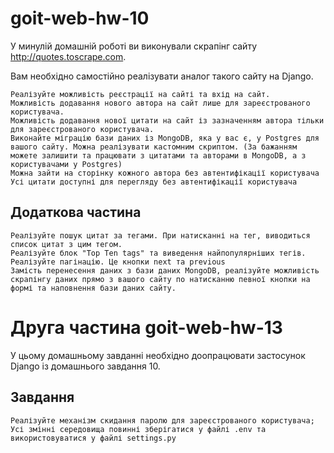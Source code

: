 # goit-web-hw-10

У минулій домашній роботі ви виконували скрапінг сайту http://quotes.toscrape.com.

Вам необхідно самостійно реалізувати аналог такого сайту на Django.

    Реалізуйте можливість реєстрації на сайті та вхід на сайт.
    Можливість додавання нового автора на сайт лише для зареєстрованого користувача.
    Можливість додавання нової цитати на сайт із зазначенням автора тільки для зареєстрованого користувача.
    Виконайте міграцію бази даних із MongoDB, яка у вас є, у Postgres для вашого сайту. Можна реалізувати кастомним скриптом. (За бажанням можете залишити та працювати з цитатами та авторами в MongoDB, а з користувачами у Postgres)
    Можна зайти на сторінку кожного автора без автентифікації користувача
    Усі цитати доступні для перегляду без автентифікації користувача


## Додаткова частина


    Реалізуйте пошук цитат за тегами. При натисканні на тег, виводиться список цитат з цим тегом.
    Реалізуйте блок "Top Ten tags" та виведення найпопулярніших тегів.
    Реалізуйте пагінацію. Це кнопки next та previous
    Замість перенесення даних з бази даних MongoDB, реалізуйте можливість скрапінгу даних прямо з вашого сайту по натисканню певної кнопки на формі та наповнення бази даних сайту.



# Друга частина goit-web-hw-13

У цьому домашньому завданні необхідно доопрацювати застосунок Django із домашнього завдання 10.



## Завдання

    Реалізуйте механізм скидання паролю для зареєстрованого користувача;
    Усі змінні середовища повинні зберігатися у файлі .env та використовуватися у файлі settings.py